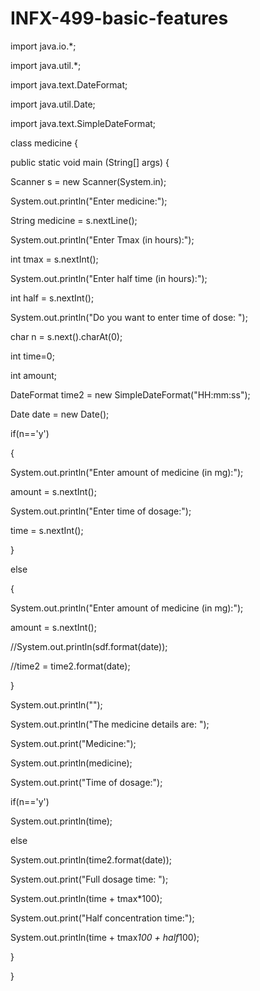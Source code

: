 # INFX-499-basic-features

import java.io.*;

import java.util.*;

import java.text.DateFormat;

import java.util.Date;

import java.text.SimpleDateFormat;

class medicine {

public static void main (String[] args) {

Scanner s = new Scanner(System.in);

System.out.println("Enter medicine:");

String medicine = s.nextLine();

System.out.println("Enter Tmax (in hours):");

int tmax = s.nextInt();

System.out.println("Enter half time (in hours):");

int half = s.nextInt();

System.out.println("Do you want to enter time of dose: ");

char n = s.next().charAt(0);

int time=0;

int amount;

DateFormat time2 = new SimpleDateFormat("HH:mm:ss");

Date date = new Date();

if(n=='y')

{

System.out.println("Enter amount of medicine (in mg):");

amount = s.nextInt();

System.out.println("Enter time of dosage:");

time = s.nextInt();

}

else

{

System.out.println("Enter amount of medicine (in mg):");

amount = s.nextInt();

//System.out.println(sdf.format(date));

//time2 = time2.format(date);  

}

System.out.println("");

System.out.println("The medicine details are: ");

System.out.print("Medicine:");

System.out.println(medicine);

System.out.print("Time of dosage:");

if(n=='y')

System.out.println(time);

else

System.out.println(time2.format(date));

System.out.print("Full dosage time: ");

System.out.println(time + tmax*100);

System.out.print("Half concentration time:");

System.out.println(time + tmax*100 + half*100);

}

}
